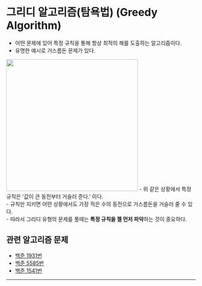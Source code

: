 # 그리디 알고리즘(탐욕법) (Greedy Algorithm)
- 어떤 문제에 있어 특정 규칙을 통해 항상 최적의 해를 도출하는 알고리즘이다.
- 유명한 예시로 거스름돈 문제가 있다.
<img src="https://encrypted-tbn0.gstatic.com/images?q=tbn:ANd9GcTMevNhGWlizGWDfecfFPJVimezPY4ryBEYzw&usqp=CAU" width="350"/>
- 위 같은 상황에서 특정 규칙은 '값이 큰 동전부터 거슬러 준다.' 이다.<br/>
- 규칙만 지키면 어떤 상황에서도 가장 적은 수의 동전으로 거스름돈을 거슬러 줄 수 있다.<br/>
- 따라서 그리디 유형의 문제를 풀때는 <b>특정 규칙을 젤 먼저 파악</b>하는 것이 중요하다.

## 관련 알고리즘 문제
- [백준 1931번](https://www.acmicpc.net/problem/1931)
- [백준 5585번](https://www.acmicpc.net/problem/5585)
- [백준 1541번](https://www.acmicpc.net/problem/1541)
---
